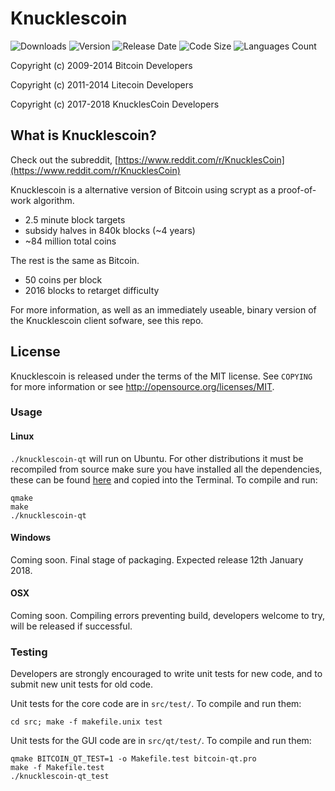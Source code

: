 Knucklescoin
================================
	
![Downloads](	https://img.shields.io/github/downloads/KnucklesCoin-Team/KnucklesCoin/total.svg)
![Version](https://img.shields.io/github/tag/KnucklesCoin-Team/KnucklesCoin.svg)
![Release Date](	https://img.shields.io/github/release-date/KnucklesCoin-Team/KnucklesCoin.svg)
![Code Size](	https://img.shields.io/github/languages/code-size/KnucklesCoin-Team/KnucklesCoin.svg)
![Languages Count](	https://img.shields.io/github/languages/count/KnucklesCoin-Team/KnucklesCoin.svg)

Copyright (c) 2009-2014 Bitcoin Developers

Copyright (c) 2011-2014 Litecoin Developers

Copyright (c) 2017-2018 KnucklesCoin Developers

What is Knucklescoin?
----------------

Check out the subreddit, [https://www.reddit.com/r/KnucklesCoin](https://www.reddit.com/r/KnucklesCoin)

Knucklescoin is a alternative version of Bitcoin using scrypt as a proof-of-work algorithm.
 - 2.5 minute block targets
 - subsidy halves in 840k blocks (~4 years)
 - ~84 million total coins

The rest is the same as Bitcoin.
 - 50 coins per block
 - 2016 blocks to retarget difficulty

For more information, as well as an immediately useable, binary version of
the Knucklescoin client sofware, see this repo.

License
-------

Knucklescoin is released under the terms of the MIT license. See `COPYING` for more
information or see http://opensource.org/licenses/MIT.

### Usage

#### Linux

`./knucklescoin-qt` will run on Ubuntu. For other distributions it must be recompiled from source make sure you have installed all the dependencies, these can be found [here](https://pastebin.com/raw/s5bEu7cm) and copied into the Terminal. To compile and run:

    qmake
    make
    ./knucklescoin-qt

#### Windows

Coming soon. Final stage of packaging. Expected release 12th January 2018.

#### OSX

Coming soon. Compiling errors preventing build, developers welcome to try, will be released if successful.

### Testing

Developers are strongly encouraged to write unit tests for new code, and to
submit new unit tests for old code.

Unit tests for the core code are in `src/test/`. To compile and run them:

    cd src; make -f makefile.unix test

Unit tests for the GUI code are in `src/qt/test/`. To compile and run them:

    qmake BITCOIN_QT_TEST=1 -o Makefile.test bitcoin-qt.pro
    make -f Makefile.test
    ./knucklescoin-qt_test

